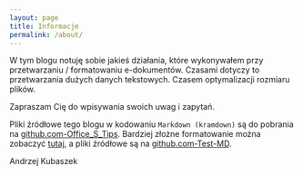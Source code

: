 ```yaml
---
layout: page
title: Informacje
permalink: /about/
---
```


W tym blogu notuję sobie jakieś działania, które wykonywałem przy przetwarzaniu / formatowaniu e-dokumentów. Czasami dotyczy to przetwarzania dużych danych tekstowych. Czasem optymalizacji rozmiaru plików.

Zapraszam Cię do wpisywania swoich uwag i zapytań.

Pliki źródłowe tego blogu  w kodowaniu `Markdown (kramdown)` są do pobrania na [github.com-Office_S_Tips](https://github.com/andrzejQ/Office_S_Tips). Bardziej złożne formatowanie można zobaczyć [tutaj](https://andrzejq.github.io/jekyll_1/jekyll/tests/2018/11/06/Test-MD.html), a pliki źródłowe są na [github.com-Test-MD](https://github.com/andrzejQ/Test-MD).

Andrzej Kubaszek

